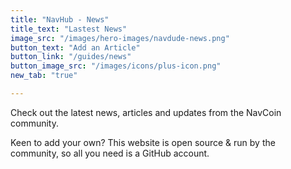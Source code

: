 ```yaml
---
title: "NavHub - News"
title_text: "Lastest News"
image_src: "/images/hero-images/navdude-news.png"
button_text: "Add an Article"
button_link: "/guides/news"
button_image_src: "/images/icons/plus-icon.png"
new_tab: "true"

---
```

Check out the latest news, articles and updates from the NavCoin community.

Keen to add your own? This website is open source & run by the community, so all you need is a GitHub account.
